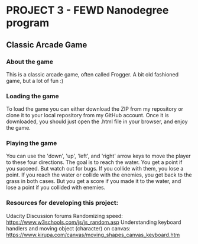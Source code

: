 # PROJECT 3 - FEWD Nanodegree program
## Classic Arcade Game

### About the game
This is a classic arcade game, often called Frogger. A bit old fashioned game, but a lot of fun :)

### Loading the game
To load the game you can either download the ZIP from my repository or clone it to your local repository from my GitHub account. Once it is downloaded, you should just open the .html file in your browser, and enjoy the game. 


### Playing the game
You can use the 'down', 'up', 'left', and 'right' arrow keys to move the player to these four directions. The goal is to reach the water. You get a point if you succeed. But watch out for bugs. If you collide with them, you lose a point. If you reach the water or collide with the enemies, you get back to the grass in both cases. But you get a score if you made it to the water, and lose a point if you collided with enemies. 

### Resources for developing this project:
Udacity Discussion forums
Randomizing speed: https://www.w3schools.com/js/js_random.asp
Understanding keyboard handlers and moving object (character) on canvas: https://www.kirupa.com/canvas/moving_shapes_canvas_keyboard.htm
